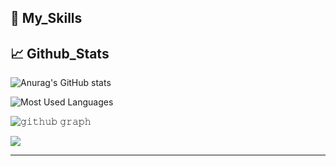 ## 🚀 My_Skills

## 📈 Github_Stats

![Anurag's GitHub stats](https://github-readme-stats.vercel.app/api?username=Aruni-sewmini-99&show_icons=true&theme=radical&hide_border=true)

![Most Used Languages](https://github-readme-stats.vercel.app/api/top-langs/?username=Aruni-sewmini-99&theme=radical&langs_count=15&layout=compact&hide_border=true)

![𝚐𝚒𝚝𝚑𝚞𝚋 𝚐𝚛𝚊𝚙𝚑](https://activity-graph.herokuapp.com/graph?username=Aruni-sewmini-99&theme=redical&hide_border=true&area=true)

![](https://github-readme-streak-stats.herokuapp.com/?user=Aruni-sewmini-99&theme=radical&hide_border=true)

---
